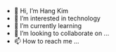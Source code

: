 - 👋 Hi, I’m Hang Kim
- 👀 I’m interested in technology
- 🌱 I’m currently learning 
- 💞️ I’m looking to collaborate on ...
- 📫 How to reach me ...

<!---
HangKThang/HangKThang is a ✨ special ✨ repository because its `README.md` (this file) appears on your GitHub profile.
You can click the Preview link to take a look at your changes.
--->
